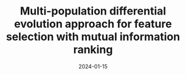 ---  
title: "Multi-population differential evolution approach for feature selection with mutual information ranking"  
collection: publications  
category: journals  
permalink: /publication/2024-01-15-MI-ranking  
excerpt: 'This paper proposes a novel multi-population differential evolution approach for feature selection with mutual information ranking, which significantly enhances classification performance by reducing feature dimensionality and improving algorithm optimization capabilities.'  
date: 2024-01-15  
venue: 'Expert Systems with Applications'  
volume: '260'  
pages: '125404'  
slidesurl: ''  
paperurl: 'http://academicpages.github.io/files/papers/MI-ranking.pdf'  
citation: 'Fei Yu, Jian Guan, Hongrun Wu, Hui Wang, Biyang Ma. (2024). &quot;Multi-population differential evolution approach for feature selection with mutual information ranking.&quot; <i>Expert Systems with Applications, 260, 125404.</i>'  
---